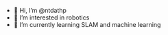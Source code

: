 - 👋 Hi, I’m @ntdathp
- 👀 I’m interested in robotics
- 🌱 I’m currently learning SLAM and machine learning

<!---
ntdathp/ntdathp is a ✨ special ✨ repository because its `README.md` (this file) appears on your GitHub profile.
You can click the Preview link to take a look at your changes.
--->
